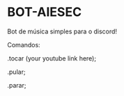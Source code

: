 # BOT-AIESEC
Bot de música simples para o discord!

Comandos: 

.tocar (your youtube link here); 

.pular;

.parar;
